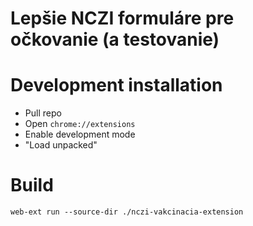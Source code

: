 # Lepšie NCZI formuláre pre očkovanie (a testovanie)


# Development installation

- Pull repo
- Open `chrome://extensions`
- Enable development mode
- "Load unpacked"


# Build

```
web-ext run --source-dir ./nczi-vakcinacia-extension
```